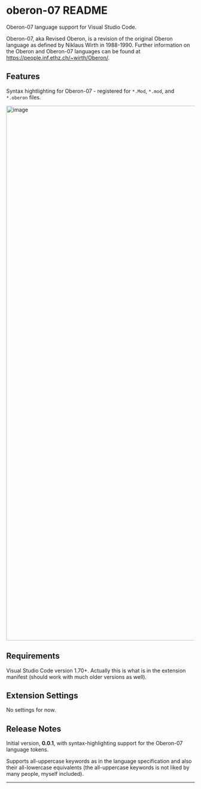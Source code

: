 # oberon-07 README

Oberon-07 language support for Visual Studio Code.

Oberon-07, aka Revised Oberon, is a revision of the original Oberon language as defined by Niklaus Wirth in 1988-1990.
Further information on the Oberon and Oberon-07 languages can be found at https://people.inf.ethz.ch/~wirth/Oberon/.

## Features

Syntax hightlighting for Oberon-07 - registered for `*.Mod`, `*.mod`, and `*.oberon` files.

<img width="1429" alt="image" src="https://github.com/raulcostajunior/oberon-07/assets/11545973/c036e395-5395-4cd0-8377-08065d862cac">

## Requirements

Visual Studio Code version 1.70+. Actually this is what is in the extension manifest (should work with much older versions as well).

## Extension Settings

No settings for now.

## Release Notes

Initial version, **0.0.1**, with syntax-highlighting support for the Oberon-07 language tokens.

Supports all-uppercase keywords as in the language specification and also their all-lowercase equivalents (the all-uppercase keywords is not liked by many people, myself included).

---
